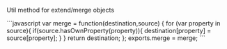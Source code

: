 
<p>Util method for extend/merge objects</p>
```javascript
var merge = function(destination,source) {
    for (var property in source){
		if(source.hasOwnProperty(property)){
			destination[property] = source[property];
		}
	}
    return destination;
};
exports.merge = merge;
```